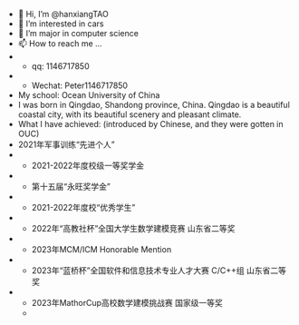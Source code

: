 - 👋 Hi, I’m @hanxiangTAO
- 👀 I’m interested in cars
- 🌱 I’m major in computer science
- 📫 How to reach me ...
- - qq: 1146717850
- - Wechat: Peter1146717850
- My school: Ocean University of China
- I was born in Qingdao, Shandong province, China. Qingdao is a beautiful coastal city, with its beautiful scenery and pleasant climate.
- What I have achieved: (introduced by Chinese, and they were gotten in OUC)
 - 2021年军事训练“先进个人”
- - 2021-2022年度校级一等奖学金
- - 第十五届“永旺奖学金”
- - 2021-2022年度校“优秀学生”
- - 2022年“高教社杯”全国大学生数学建模竞赛 山东省二等奖
- - 2023年MCM/ICM Honorable Mention
- - 2023年“蓝桥杯”全国软件和信息技术专业人才大赛 C/C++组 山东省二等奖
- - 2023年MathorCup高校数学建模挑战赛 国家级一等奖
  - 

<!---
hanxiangTAO/hanxiangTAO is a ✨ special ✨ repository because its `README.md` (this file) appears on your GitHub profile.
You can click the Preview link to take a look at your changes.
--->
